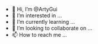 - 👋 Hi, I’m @ArtyGui
- 👀 I’m interested in ...
- 🌱 I’m currently learning ...
- 💞️ I’m looking to collaborate on ...
- 📫 How to reach me ...

<!---
ArtyGui/ArtyGui is a ✨ special ✨ repository because its `README.md` (this file) appears on your GitHub profile.
You can click the Preview link to take a look at your changes.
--->
